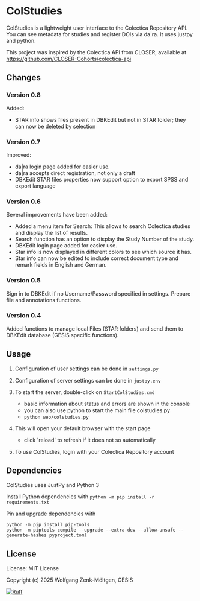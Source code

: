 # ColStudies

ColStudies is a lightweight user interface to the  Colectica Repository API. You can see metadata for studies and register DOIs via da|ra. It uses justpy and python.

This project was inspired by the Colectica API from CLOSER, available at 
<https://github.com/CLOSER-Cohorts/colectica-api>

## Changes

### Version 0.8
Added:
- STAR info shows files present in DBKEdit but not in STAR folder; they can now be deleted by selection

### Version 0.7
Improved:
- da|ra login page added for easier use.
- da|ra accepts direct registration, not only a draft
- DBKEdit STAR files properties now support option to export SPSS and export language

### Version 0.6
Several improvements have been added:
- Added a menu item for Search: This allows to search Colectica studies and display the list of results.
- Search function has an option to display the Study Number of the study.
- DBKEdit login page added for easier use.
- Star info is now displayed in different colors to see which source it has.
- Star info can now be edited to include correct document type and remark fields in English and German.


### Version 0.5
Sign in to DBKEdit if no Username/Password specified in settings. Prepare file and annotations functions.


### Version 0.4
Added functions to manage local Files (STAR folders) and send them to DBKEdit database (GESIS specific functions).


## Usage

1) Configuration of user settings can be done in `settings.py`

2) Configuration of server settings can be done in `justpy.env`

3) To start the server, double-click on `StartColStudies.cmd`
   - basic information about status and errors are shown in the console
   - you can also use python to start the main file colstudies.py
   - `python web/colstudies.py`

4) This will open your default browser with the start page
   - click 'reload' to refresh if it does not so automatically

5) To use ColStudies, login with your Colectica Repository account 


## Dependencies

ColStudies uses JustPy and Python 3

Install Python dependencies with `python -m pip install -r requirements.txt`

Pin and upgrade dependencies with

```
python -m pip install pip-tools
python -m piptools compile --upgrade --extra dev --allow-unsafe --generate-hashes pyproject.toml
```

## License

License: MIT License

Copyright (c) 2025 Wolfgang Zenk-Möltgen, GESIS


[![Ruff](https://img.shields.io/endpoint?url=https://raw.githubusercontent.com/astral-sh/ruff/main/assets/badge/v2.json)](https://github.com/astral-sh/ruff)
